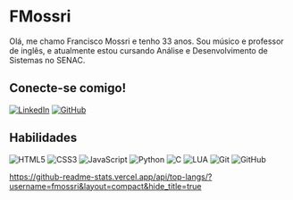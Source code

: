 # FMossri

Olá, me chamo Francisco Mossri e tenho 33 anos. Sou músico e professor de inglês, e atualmente estou cursando Análise e Desenvolvimento de Sistemas no SENAC.

## Conecte-se comigo!
[![LinkedIn](https://img.shields.io/badge/LinkedIn-000?style=for-the-badge&logo=linkedin&logoColor=0E76A8)](https://www.linkedin.com/in/fmossri/)
[![GitHub](https://img.shields.io/badge/github-000?style=for-the-badge&logo=github)](https://github.com/fmossri/)

## Habilidades
![HTML5](https://img.shields.io/badge/HTML-000?style=for-the-badge&logo=html5&logoColor=30A3DC)
![CSS3](https://img.shields.io/badge/CSS3-000?style=for-the-badge&logo=css3&logoColor=E94D5F)
![JavaScript](https://img.shields.io/badge/JavaScript-000?style=for-the-badge&logo=javascript&logoColor=30A3DC)
![Python](https://img.shields.io/badge/Python-000?style=for-the-badge&logo=javascript&logoColor=30A3DC)
![C](https://img.shields.io/badge/C-000?style=for-the-badge&logo=javascript&logoColor=30A3DC)
![LUA](https://img.shields.io/badge/LUA-000?style=for-the-badge&logo=javascript&logoColor=30A3DC)
![Git](https://img.shields.io/badge/Git-000?style=for-the-badge&logo=git&logoColor=E94D5F)
![GitHub](https://img.shields.io/badge/GitHub-000?style=for-the-badge&logo=github&logoColor=30A3DC)

https://github-readme-stats.vercel.app/api/top-langs/?username=fmossri&layout=compact&hide_title=true
